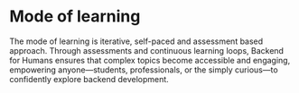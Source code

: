 # Mode of learning

The mode of learning is iterative, self-paced and assessment based approach.
Through assessments and continuous learning loops, Backend for Humans ensures
that complex topics become accessible and engaging, empowering anyone—students,
professionals, or the simply curious—to confidently explore backend development.
